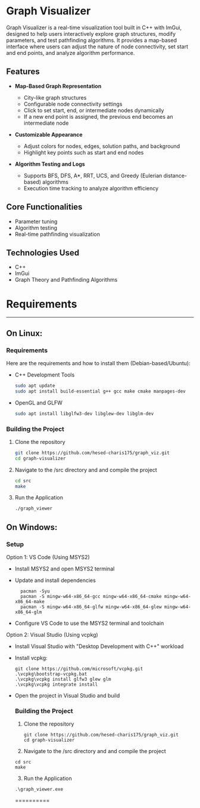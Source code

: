 # Graph Visualizer

Graph Visualizer is a real-time visualization tool built in C++ with ImGui, designed to help users interactively explore graph structures, modify parameters, and test pathfinding algorithms. 
It provides a map-based interface where users can adjust the nature of node connectivity, set start and end points, and analyze algorithm performance.

## Features
- **Map-Based Graph Representation**  
  - City-like graph structures  
  - Configurable node connectivity settings  
  - Click to set start, end, or intermediate nodes dynamically  
  - If a new end point is assigned, the previous end becomes an intermediate node  

- **Customizable Appearance**  
  - Adjust colors for nodes, edges, solution paths, and background  
  - Highlight key points such as start and end nodes  

- **Algorithm Testing and Logs**  
  - Supports BFS, DFS, A*, RRT, UCS, and Greedy (Eulerian distance-based) algorithms  
  - Execution time tracking to analyze algorithm efficiency  

## Core Functionalities
- Parameter tuning  
- Algorithm testing  
- Real-time pathfinding visualization  

## Technologies Used
- C++  
- ImGui  
- Graph Theory and Pathfinding Algorithms


# Requirements

---------------

## On Linux:

### Requirements

Here are the requirements and how to install them (Debian-based/Ubuntu):

- C++ Development Tools
  ```sh
  sudo apt update
  sudo apt install build-essential g++ gcc make cmake manpages-dev
- OpenGL and GLFW
  ```sh
  sudo apt install libglfw3-dev libglew-dev libglm-dev


### Building the Project
1. Clone the repository  
   ```sh
   git clone https://github.com/hesed-charis175/graph_viz.git
   cd graph-visualizer

2. Navigate to the /src directory and and compile the project
   ```sh
   cd src
   make

3. Run the Application
   ```sh
   ./graph_viewer

## On Windows:

### Setup

Option 1: VS Code (Using MSYS2)
- Install MSYS2 and open MSYS2 terminal

- Update and install dependencies
  ```
    pacman -Syu
    pacman -S mingw-w64-x86_64-gcc mingw-w64-x86_64-cmake mingw-w64-x86_64-make
    pacman -S mingw-w64-x86_64-glfw mingw-w64-x86_64-glew mingw-w64-x86_64-glm
  ```
- Configure VS Code to use the MSYS2 terminal and toolchain


Option 2: Visual Studio (Using vcpkg)
- Install Visual Studio with "Desktop Development with C++" workload

- Install vcpkg:
  ```
  git clone https://github.com/microsoft/vcpkg.git
  .\vcpkg\bootstrap-vcpkg.bat
  .\vcpkg\vcpkg install glfw3 glew glm
  .\vcpkg\vcpkg integrate install
  ```

- Open the project in Visual Studio and build

  ### Building the Project

  1. Clone the repository
      ```
      git clone https://github.com/hesed-charis175/graph_viz.git
      cd graph-visualizer
      ```
  2. Navigate to the /src directory and and compile the project
   ```batch
   cd src
   make
   ```

  3. Run the Application
    ```batch
   .\graph_viewer.exe
    ```





    ==========
